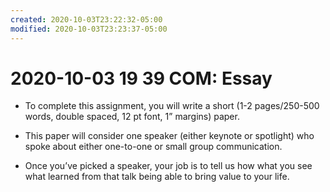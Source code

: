 ```yaml
---
created: 2020-10-03T23:22:32-05:00
modified: 2020-10-03T23:23:37-05:00
---
```


# 2020-10-03 19 39 COM: Essay

- To complete this assignment, you will write a short (1-2 pages/250-500 words, double spaced, 12 pt font, 1” margins) paper. 

- This paper will consider one speaker (either keynote or spotlight) who spoke about either one-to-one or small group communication.

- Once you’ve picked a speaker, your job is to tell us how what you see what learned from that talk being able to bring value to your life.